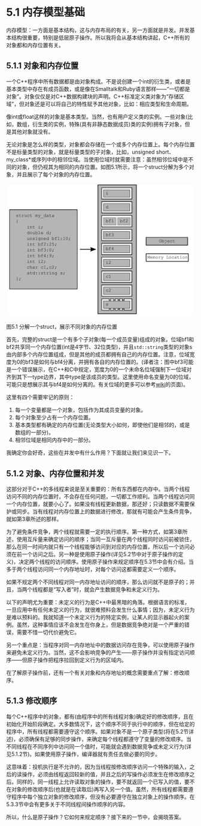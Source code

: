 # 5.1 内存模型基础

内存模型：一方面是基本结构，这与内存布局的有关，另一方面就是并发。并发基本结构很重要，特别是低层原子操作。所以我将会从基本结构讲起，C++所有的对象都和内存位置有关。

## 5.1.1 对象和内存位置

一个C++程序中所有数据都是由对象构成。不是说创建一个int的衍生类，或者是基本类型中存在有成员函数，或是像在Smalltalk和Ruby语言那样——“一切都是对象”。对象仅仅是对C++数据构建块的声明。C++标准定义类对象为“存储区域”，但对象还是可以将自己的特性赋予其他对象，比如：相应类型和生命周期。

像int或float这样的对象是基本类型。当然，也有用户定义类的实例。一些对象(比如，数组，衍生类的实例，特殊(具有非静态数据成员)类的实例)拥有子对象，但是其他对象就没有。

无论对象是怎么样的类型，对象都会存储在一个或多个内存位置上。每个内存位置不是标量类型的对象，就是标量类型的子对象，比如，unsigned short、my_class*或序列中的相邻位域。当使用位域时就需要注意：虽然相邻位域中是不同的对象，但仍视其为相同的内存位置。如图5.1所示，将一个struct分解为多个对象，并且展示了每个对象的内存位置。

![](../../images/chapter5/5-1.png)

图5.1 分解一个struct，展示不同对象的内存位置

首先，完整的struct是一个有多个子对象(每一个成员变量)组成的对象。位域bf1和bf2共享同一个内存位置(int是4字节、32位类型)，并且`std::string`类型的对象s由内部多个内存位置组成，但是其他的成员都拥有自己的内存位置。注意，位域宽度为0的bf3是如何与bf4分离，并拥有各自的内存位置的。(译者注：图中bf3可能是一个错误展示，在C++和C中规定，宽度为0的一个未命名位域强制下一位域对齐到其下一type边界，其中type是该成员的类型。这里使用命名变量为0的位域，可能只是想展示其与bf4是如何分离的。有关位域的更多可以参考[wiki](https://en.wikipedia.org/wiki/Bit_field)的页面)。

这里有四个需要牢记的原则：<br>

1. 每一个变量都是一个对象，包括作为其成员变量的对象。<br>
2. 每个对象至少占有一个内存位置。<br>
3. 基本类型都有确定的内存位置(无论类型大小如何，即使他们是相邻的，或是数组的一部分)。<br>
4. 相邻位域是相同内存中的一部分。<br>

我确定你会好奇，这些在并发中有什么作用？下面就让我们来见识一下。

## 5.1.2 对象、内存位置和并发

这部分对于C++的多线程来说是至关重要的：所有东西都在内存中。当两个线程访问不同的内存位置时，不会存在任何问题，一切都工作顺利。当两个线程访问同一个内存位置，就要小心了。如果没有线程更新数据，那还好；只读数据不需要保护或同步。当有线程对内存位置上的数据进行修改，那就有可能会产生条件竞争，就如第3章所述的那样。

为了避免条件竞争，两个线程就需要一定的执行顺序。第一种方式，如第3章所述，使用互斥量来确定访问的顺序；当同一互斥量在两个线程同时访问前被锁住，那么在同一时间内就只有一个线程能够访问到对应的内存位置，所以后一个访问必须在前一个访问之后。另一种是使用原子操作(详见5.2节中对于原子操作的定义)，决定两个线程的访问顺序。使用原子操作来规定顺序在5.3节中会有介绍。当多于两个线程访问同一个内存地址时，对每个访问这都需要定义一个顺序。

如果不规定两个不同线程对同一内存地址访问的顺序，那么访问就不是原子的；并且，当两个线程都是“写入者”时，就会产生数据竞争和未定义行为。

以下的声明尤为重要：未定义的行为是C++中最黑暗的角落。根据语言的标准，一旦应用中有任何未定义的行为，就很难预料会发生什么事情；因为，未定义行为是难以预料的。我就知道一个未定义行为的特定实例，让某人的显示器起火的案例。虽然，这种事情应该不会发生在你身上，但是数据竞争绝对是一个严重的错误，需要不惜一切代价避免它。

另一个重点是：当程序对同一内存地址中的数据访问存在竞争，可以使用原子操作来避免未定义行为。当然，这不会影响竞争的产生——原子操作并没有指定访问顺序——但原子操作把程序拉回到定义行为的区域内。

在了解原子操作前，还有一个有关对象和内存地址的概念需要重点了解：修改顺序。

## 5.1.3 修改顺序

每个C++程序中的对象，都有(由程序中的所有线程对象)确定好的修改顺序，且在初始化开始阶段确定。大多数情况下，这个顺序不同于执行中的顺序，但在给定的程序中，所有线程都需要遵守这个顺序。如果对象不是一个原子类型(将在5.2节详述)，必须确保有足够的同步操作，来确定每个线程都遵守了变量的修改顺序。当不同线程在不同序列中访问同一个值时，可能就会遇到数据竞争或未定义行为(详见5.1.2节)。如果使用原子操作，编译器就有责任去做必要的同步。

这意味着：投机执行是不允许的，因为当线程按修改顺序访问一个特殊的输入，之后的读操作，必须由线程返回较新的值，并且之后的写操作必须发生在修改顺序之后。同样的，同一线程上允许读取对象的操作，要不就返回一个已写入的值，要不在对象的修改顺序后(也就是在读取后)再写入另一个值。虽然，所有线程都需要遵守程序中每个独立对象的修改顺序，但没有必要遵守在独立对象上的操作顺序。在5.3.3节中会有更多关于不同线程间操作顺序的内容。

所以，什么是原子操作？它如何来规定顺序？接下来的一节中，会揭晓答案。

